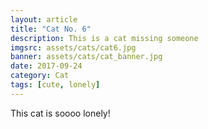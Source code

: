 ```yaml
---
layout: article
title: "Cat No. 6"
description: This is a cat missing someone
imgsrc: assets/cats/cat6.jpg
banner: assets/cats/cat_banner.jpg
date: 2017-09-24
category: Cat
tags: [cute, lonely]
---
```


This cat is soooo lonely!